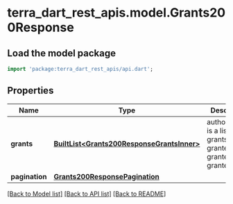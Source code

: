 # terra_dart_rest_apis.model.Grants200Response

## Load the model package
```dart
import 'package:terra_dart_rest_apis/api.dart';
```

## Properties
Name | Type | Description | Notes
------------ | ------------- | ------------- | -------------
**grants** | [**BuiltList&lt;Grants200ResponseGrantsInner&gt;**](Grants200ResponseGrantsInner.md) | authorizations is a list of grants granted for grantee by granter. | [optional] 
**pagination** | [**Grants200ResponsePagination**](Grants200ResponsePagination.md) |  | [optional] 

[[Back to Model list]](../README.md#documentation-for-models) [[Back to API list]](../README.md#documentation-for-api-endpoints) [[Back to README]](../README.md)


